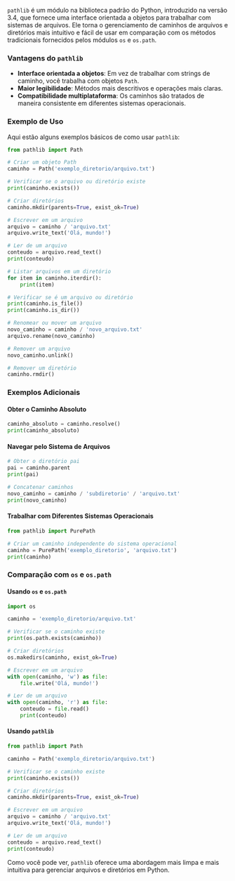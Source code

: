 `pathlib` é um módulo na biblioteca padrão do Python, introduzido na versão 3.4, que fornece uma interface orientada a objetos para trabalhar com sistemas de arquivos. Ele torna o gerenciamento de caminhos de arquivos e diretórios mais intuitivo e fácil de usar em comparação com os métodos tradicionais fornecidos pelos módulos `os` e `os.path`.

### Vantagens do `pathlib`

- **Interface orientada a objetos**: Em vez de trabalhar com strings de caminho, você trabalha com objetos `Path`.
- **Maior legibilidade**: Métodos mais descritivos e operações mais claras.
- **Compatibilidade multiplataforma**: Os caminhos são tratados de maneira consistente em diferentes sistemas operacionais.

### Exemplo de Uso

Aqui estão alguns exemplos básicos de como usar `pathlib`:

```python
from pathlib import Path

# Criar um objeto Path
caminho = Path('exemplo_diretorio/arquivo.txt')

# Verificar se o arquivo ou diretório existe
print(caminho.exists())

# Criar diretórios
caminho.mkdir(parents=True, exist_ok=True)

# Escrever em um arquivo
arquivo = caminho / 'arquivo.txt'
arquivo.write_text('Olá, mundo!')

# Ler de um arquivo
conteudo = arquivo.read_text()
print(conteudo)

# Listar arquivos em um diretório
for item in caminho.iterdir():
    print(item)

# Verificar se é um arquivo ou diretório
print(caminho.is_file())
print(caminho.is_dir())

# Renomear ou mover um arquivo
novo_caminho = caminho / 'novo_arquivo.txt'
arquivo.rename(novo_caminho)

# Remover um arquivo
novo_caminho.unlink()

# Remover um diretório
caminho.rmdir()
```

### Exemplos Adicionais

#### Obter o Caminho Absoluto

```python
caminho_absoluto = caminho.resolve()
print(caminho_absoluto)
```

#### Navegar pelo Sistema de Arquivos

```python
# Obter o diretório pai
pai = caminho.parent
print(pai)

# Concatenar caminhos
novo_caminho = caminho / 'subdiretorio' / 'arquivo.txt'
print(novo_caminho)
```

#### Trabalhar com Diferentes Sistemas Operacionais

```python
from pathlib import PurePath

# Criar um caminho independente do sistema operacional
caminho = PurePath('exemplo_diretorio', 'arquivo.txt')
print(caminho)
```

### Comparação com `os` e `os.path`

#### Usando `os` e `os.path`

```python
import os

caminho = 'exemplo_diretorio/arquivo.txt'

# Verificar se o caminho existe
print(os.path.exists(caminho))

# Criar diretórios
os.makedirs(caminho, exist_ok=True)

# Escrever em um arquivo
with open(caminho, 'w') as file:
    file.write('Olá, mundo!')

# Ler de um arquivo
with open(caminho, 'r') as file:
    conteudo = file.read()
    print(conteudo)
```

#### Usando `pathlib`

```python
from pathlib import Path

caminho = Path('exemplo_diretorio/arquivo.txt')

# Verificar se o caminho existe
print(caminho.exists())

# Criar diretórios
caminho.mkdir(parents=True, exist_ok=True)

# Escrever em um arquivo
arquivo = caminho / 'arquivo.txt'
arquivo.write_text('Olá, mundo!')

# Ler de um arquivo
conteudo = arquivo.read_text()
print(conteudo)
```

Como você pode ver, `pathlib` oferece uma abordagem mais limpa e mais intuitiva para gerenciar arquivos e diretórios em Python.